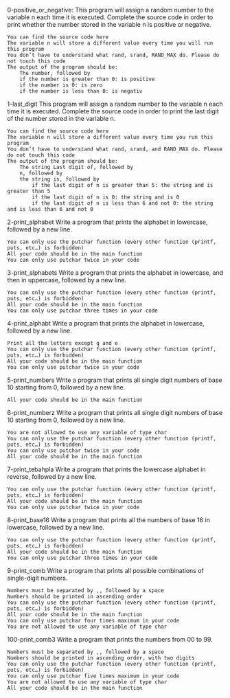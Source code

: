 0-positive_or_negative:
This program will assign a random number to the variable n each time it is executed. Complete the source code in order to print whether the number stored in the variable n is positive or negative.

    You can find the source code here
    The variable n will store a different value every time you will run this program
    You don’t have to understand what rand, srand, RAND_MAX do. Please do not touch this code
    The output of the program should be:
        The number, followed by
	    if the number is greater than 0: is positive
	    if the number is 0: is zero
	    if the number is less than 0: is negativ


1-last_digit
This program will assign a random number to the variable n each time it is executed. Complete the source code in order to print the last digit of the number stored in the variable n.

    You can find the source code here
    The variable n will store a different value every time you run this program
    You don’t have to understand what rand, srand, and RAND_MAX do. Please do not touch this code
    The output of the program should be:
        The string Last digit of, followed by
        n, followed by
        the string is, followed by
            if the last digit of n is greater than 5: the string and is greater than 5
            if the last digit of n is 0: the string and is 0
            if the last digit of n is less than 6 and not 0: the string and is less than 6 and not 0

2-print_alphabet
Write a program that prints the alphabet in lowercase, followed by a new line.

    You can only use the putchar function (every other function (printf, puts, etc…) is forbidden)
    All your code should be in the main function
    You can only use putchar twice in your code

3-print_alphabets
Write a program that prints the alphabet in lowercase, and then in uppercase, followed by a new line.

    You can only use the putchar function (every other function (printf, puts, etc…) is forbidden)
    All your code should be in the main function
    You can only use putchar three times in your code


4-print_alphabt
Write a program that prints the alphabet in lowercase, followed by a new line.

    Print all the letters except q and e
    You can only use the putchar function (every other function (printf, puts, etc…) is forbidden)
    All your code should be in the main function
    You can only use putchar twice in your code

5-print_numbers
Write a program that prints all single digit numbers of base 10 starting from 0, followed by a new line.

    All your code should be in the main function

6-print_numberz
Write a program that prints all single digit numbers of base 10 starting from 0, followed by a new line.

    You are not allowed to use any variable of type char
    You can only use the putchar function (every other function (printf, puts, etc…) is forbidden)
    You can only use putchar twice in your code
    All your code should be in the main function

7-print_tebahpla
Write a program that prints the lowercase alphabet in reverse, followed by a new line.

    You can only use the putchar function (every other function (printf, puts, etc…) is forbidden)
    All your code should be in the main function
    You can only use putchar twice in your code

8-print_base16
Write a program that prints all the numbers of base 16 in lowercase, followed by a new line.

    You can only use the putchar function (every other function (printf, puts, etc…) is forbidden)
    All your code should be in the main function
    You can only use putchar three times in your code

9-print_comb
Write a program that prints all possible combinations of single-digit numbers.

    Numbers must be separated by ,, followed by a space
    Numbers should be printed in ascending order
    You can only use the putchar function (every other function (printf, puts, etc…) is forbidden)
    All your code should be in the main function
    You can only use putchar four times maximum in your code
    You are not allowed to use any variable of type char

100-print_comb3
Write a program that prints the numbers from 00 to 99.

    Numbers must be separated by ,, followed by a space
    Numbers should be printed in ascending order, with two digits
    You can only use the putchar function (every other function (printf, puts, etc…) is forbidden)
    You can only use putchar five times maximum in your code
    You are not allowed to use any variable of type char
    All your code should be in the main function



